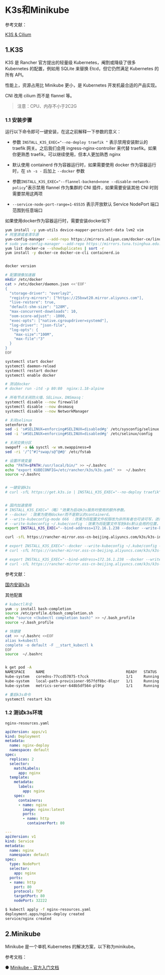 # K3s和Minikube


参考文献：

[K3S & Cilium](https://www.yuque.com/leryn/wiki/cloud.k8s.k3s#THAKk)


## 1.K3S

K3S 是 Rancher 官方提出的轻量级 Kubernetes，阉割或降级了很多 Kubernetes 的配置，例如用 SQLite 来替换 Etcd，但它仍然满足 Kubernetes 的所有 API。

性能上，资源占用比 Minikube 更小，是 Kubernetes 开发机最合适的产品实现。

CNI 改用 cilium 而不是 flannel 等。


> 注意：CPU、内存不小于2C2G





### 1.1 安装步骤

运行以下命令即可一键安装，在这之前解释一下参数的意义：

- 参数 `INSTALL_K3S_EXEC="--no-deploy traefik "` 表示禁用安装默认的 traefik 网关。之后我们会用 ingress-nginx-controller 来代替 traefik。如果你更熟悉 traefik，可以继续使用，但本人更加熟悉 nginx

- 默认使用 containerd 作为容器运行时，如果需要使用 docker 作为容器运行时，在 `sh -s -`  后加上 `--docker` 参数

- 参数`INSTALL_K3S_EXEC="--flannel-backend=none --disable-network-policy`"表示禁用 flannel 作为集群的 CNI 插件，如果需要安装其他 CNI 时则需要禁用这两项

- `--service-node-port-range=1-65535` 表示开放默认 Service NodePort 端口范围到任意端口


如果使用docker作为容器运行时，需要安装docker如下

```sh
yum install -y yum-utils device-mapper-persistent-data lvm2 vim
# 阿里源或者清华源 
yum-config-manager --add-repo https://mirrors.aliyun.com/docker-ce/linux/centos/docker-ce.repo
# sudo yum-config-manager --add-repo https://mirrors.tuna.tsinghua.edu.cn/docker-ce/linux/centos/docker-ce.repo
yum list docker-ce --showduplicates | sort -r
yum install -y docker-ce docker-ce-cli containerd.io


docker version

# 配置镜像加速器
mkdir /etc/docker
cat > /etc/docker/daemon.json <<'EOF'
{
  "storage-driver": "overlay2",
  "registry-mirrors": ["https://25bxwt20.mirror.aliyuncs.com"],
  "live-restore": true,
  "default-shm-size": "128M",
  "max-concurrent-downloads": 10,
  "oom-score-adjust": -1000,
  "exec-opts": ["native.cgroupdriver=systemd"],
  "log-driver": "json-file",
  "log-opts": {
    "max-size":"100M",
    "max-file":"3"
  }
}
EOF

systemctl start docker
systemctl daemon-reload
systemctl restart docker
systemctl enable docker

# 测试docker
# docker run -itd -p 80:80  nginx:1.18-alpine
```



```sh
# 所有节点关闭防火墙、SELinux、DNSmasq：
systemctl disable --now firewalld
systemctl disable --now dnsmasq
systemctl disable --now NetworkManager

# 关闭selinux
setenforce 0
sed -i 's#SELINUX=enforcing#SELINUX=disabled#g' /etc/sysconfig/selinux
sed -i 's#SELINUX=enforcing#SELINUX=disabled#g' /etc/selinux/config

# 关闭交换分区
swapoff -a && sysctl -w vm.swappiness=0
sed -ri '/^[^#]*swap/s@^@#@' /etc/fstab

# 设置环境变量
echo "PATH=$PATH:/usr/local/bin/" >> ~/.bashrc
echo "export KUBECONFIG=/etc/rancher/k3s/k3s.yaml" >>  ~/.bashrc
source ~/.bashrc


# 一键安装k3s
# curl -sfL https://get.k3s.io | INSTALL_K3S_EXEC="--no-deploy traefik" sh -s - --docker


# 国内加速使用
# INSTALL_K3S_EXEC="（略）"效果为启动k3s服务时使用的额外参数。
# --docker ：效果为使用docker而不是默认的containerd。
# --write-kubeconfig-mode 666 ：效果为将配置文件权限改为非所有者也可读可写，进而使kubectl命令无需root或sudo。
# --write-kubeconfig ~/.kube/config ：效果为将配置文件写到k8s默认会用的位置，而不是k3s默认的位置/etc/rancher/k3s/k3s.yaml。后者会导致istio、helm需要额外设置或无法运行。
export INSTALL_K3S_EXEC="--bind-address=172.16.1.238 --docker --write-kubeconfig ~/.kube/config --write-kubeconfig-mode 666 --disable traefik --service-node-port-range=1-65535"

curl -sfL https://rancher-mirror.oss-cn-beijing.aliyuncs.com/k3s/k3s-install.sh | INSTALL_K3S_MIRROR=cn sh -

# export INSTALL_K3S_EXEC="--docker --write-kubeconfig ~/.kube/config --write-kubeconfig-mode 666 --disable traefik --service-node-port-range=1-65535"
# curl -sfL https://rancher-mirror.oss-cn-beijing.aliyuncs.com/k3s/k3s-install.sh | INSTALL_K3S_MIRROR=cn sh - 

# export INSTALL_K3S_EXEC="--bind-address=172.16.1.238 --docker --write-kubeconfig ~/.kube/config --write-kubeconfig-mode 666 --disable traefik --flannel-backend=none --disable-network-policy --service-node-port-range=1-65535"
# curl -sfL https://rancher-mirror.oss-cn-beijing.aliyuncs.com/k3s/k3s-install.sh | INSTALL_K3S_MIRROR=cn sh -
```


参考文献：

[国内安装k3s](https://www.cnblogs.com/aric2016/p/12543621.html)



其他配置

```sh
# kubectl补全
yum -y install bash-completion
source /etc/profile.d/bash_completion.sh
echo "source <(kubectl completion bash)" >> ~/.bash_profile
source ~/.bash_profile

# 快捷键
cat >> ~/.bashrc <<EOF
alias k=kubectl
complete -o default -F __start_kubectl k
EOF
source  ~/.bashrc


k get pod -A
NAMESPACE     NAME                                     READY   STATUS    RESTARTS   AGE
kube-system   coredns-77ccd57875-t7cck                 1/1     Running   0          60s
kube-system   local-path-provisioner-957fdf8bc-8lqzr   1/1     Running   0          60s
kube-system   metrics-server-648b5df564-pl9tp          1/1     Running   0          60s

# 重启k3s命令
systemctl restart k3s
```




### 1.2 测试k3s环境

`nginx-resources.yaml`

```yaml
apiVersion: apps/v1
kind: Deployment
metadata:
  name: nginx-deploy
  namespace: default
spec:
  replicas: 2
  selector:
    matchLabels:
      app: nginx
  template:
    metadata:
      labels:
        app: nginx
    spec:
      containers:
      - name: nginx
        image: nginx:latest
        ports:
        - name: http
          containerPort: 80

---
apiVersion: v1
kind: Service
metadata:
  name: nginx
  namespace: default
spec:
  type: NodePort
  selector:
    app: nginx
  ports:
  - name: http
    port: 80
    protocol: TCP
    targetPort: 80
    nodePort: 32222
```

```sh
$ kubectl apply -f nginx-resources.yaml
deployment.apps/nginx-deploy created
service/nginx created
```


## 2.Minikube

Minikube 是一个单机 Kubernetes 的解决方案，以下称为minikube。

参考文档：

● [Minikube - 官方入门文档](https://minikube.sigs.k8s.io/docs/start/)